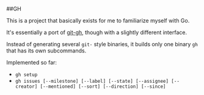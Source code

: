 ##GH

This is a project that basically exists for me to familiarize myself with Go.

It's essentially a port of [git-gh](https://github.com/nlf/git-gh), though with a slightly different interface.

Instead of generating several `git-` style binaries, it builds only one binary `gh` that has its own subcommands.

Implemented so far:

* `gh setup`
* `gh issues [--milestone] [--label] [--state] [--assignee] [--creator] [--mentioned] [--sort] [--direction] [--since]`
